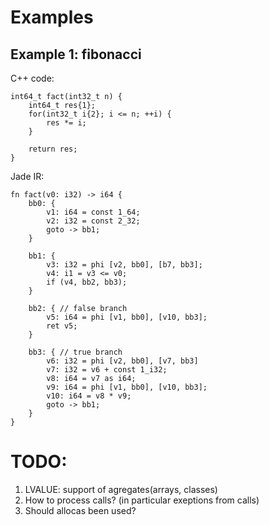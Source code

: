# Examples

## Example 1: fibonacci

C++ code:

```
int64_t fact(int32_t n) {
    int64_t res{1};
    for(int32_t i{2}; i <= n; ++i) {
        res *= i;
    }

    return res;
}
```

Jade IR:

```
fn fact(v0: i32) -> i64 {
    bb0: {
        v1: i64 = const 1_64;
        v2: i32 = const 2_32;
        goto -> bb1;
    }

    bb1: {
        v3: i32 = phi [v2, bb0], [b7, bb3];
        v4: i1 = v3 <= v0;
        if (v4, bb2, bb3);
    }

    bb2: { // false branch
        v5: i64 = phi [v1, bb0], [v10, bb3];
        ret v5;
    }

    bb3: { // true branch
        v6: i32 = phi [v2, bb0], [v7, bb3]
        v7: i32 = v6 + const 1_i32;
        v8: i64 = v7 as i64;
        v9: i64 = phi [v1, bb0], [v10, bb3];
        v10: i64 = v8 * v9;
        goto -> bb1;
    }
}
```

# TODO:

1. LVALUE: support of agregates(arrays, classes)
2. How to process calls? (in particular exeptions from calls)
3. Should allocas been used?
